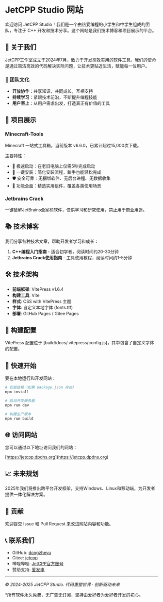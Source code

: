 # JetCPP Studio 网站

欢迎访问 JetCPP Studio！我们是一个由热爱编程的小学生和中学生组成的团队，专注于 C++ 开发和技术分享。这个网站是我们技术博客和项目展示的平台。

## 🚀 关于我们

JetCPP工作室成立于2024年7月，致力于开发高效实用的软件工具。我们的使命是通过简洁高效的代码解决实际问题，让技术更贴近生活，赋能每一位用户。

### 🌟 团队文化

- **开放协作**：共享知识，共同成长，互相支持
- **持续学习**：紧跟技术前沿，不断提升编程技能
- **用户至上**：从用户需求出发，打造真正有价值的工具

## 🧰 项目展示

### Minecraft-Tools

Minecraft 一站式工具箱，当前版本 v6.6.0，已累计超过15,000次下载。

主要特性：
- 🚀 极速启动：在老旧电脑上仅需5秒完成启动
- 🐎 一键安装：简化安装流程，新手也能轻松完成
- 🛡️ 安全可靠：无捆绑软件、无后台进程、无数据收集
- 🧰 功能全面：精选实用组件，覆盖各类使用场景

### Jetbrains Crack

一键破解JetBrains全家桶软件，仅供学习和研究使用，禁止用于商业用途。

## 📚 技术博客

我们分享各种技术文章，帮助开发者学习和成长：

1. **C++编程入门指南** - 适合初学者，阅读时间约20-30分钟
2. **Jetbrains Crack使用指南** - 工具使用教程，阅读时间约1-5分钟

## 🛠️ 技术架构

- **前端框架**: VitePress v1.6.4
- **构建工具**: Vite
- **样式**: CSS with VitePress 主题
- **字体**: 自定义本地字体 (fonts.ttf)
- **部署**: GitHub Pages / Gitee Pages

## 📁 构建配置

VitePress 配置位于 [build/docs/.vitepress/config.js]，其中包含了自定义字体的配置。

## 🚀 快速开始

要在本地运行和开发网站：

```bash
# 安装依赖（如果 package.json 存在）
npm install

# 启动开发服务器
npm run dev

# 构建生产版本
npm run build
```

## 🌐 访问网站

您可以通过以下地址访问我们的网站：

[https://jetcpp.dpdns.org](https://jetcpp.dpdns.org)

## 📈 未来规划

2025年我们将推出跨平台开发框架，支持Windows、Linux和移动端，为开发者提供一体化解决方案。

## 🤝 贡献

欢迎提交 Issue 和 Pull Request 来改进网站内容和功能。

## 📞 联系我们

- GitHub: [dongzheyu](https://github.com/dongzheyu)
- Gitee: [jetcpp](https://gitee.com/jetcpp)
- 哔哩哔哩: [JetCPP官方账号](https://space.bilibili.com/3546730880567808?spm_id_from=333.1007.0.0)
- 赞助支持: [爱发电](https://afdian.com/a/JetCPP)

---

*© 2024-2025 JetCPP Studio. 代码重塑世界 · 创新驱动未来*

*所有软件永久免费，无广告无订阅，坚持由爱好者为爱好者开发的初心。
